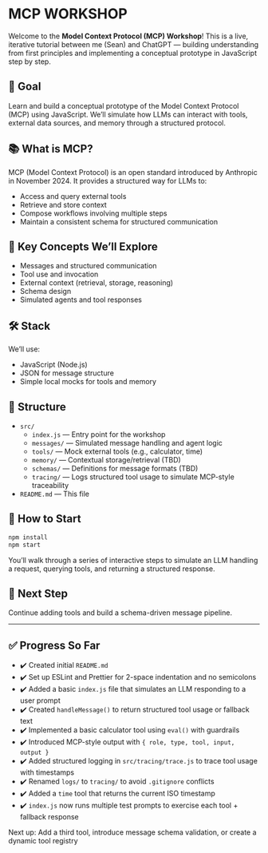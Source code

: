 # MCP WORKSHOP

Welcome to the **Model Context Protocol (MCP) Workshop**! This is a live, iterative tutorial between me (Sean) and ChatGPT — building understanding from first principles and implementing a conceptual prototype in JavaScript step by step.

## 🚀 Goal

Learn and build a conceptual prototype of the Model Context Protocol (MCP) using JavaScript. We’ll simulate how LLMs can interact with tools, external data sources, and memory through a structured protocol.

## 📚 What is MCP?

MCP (Model Context Protocol) is an open standard introduced by Anthropic in November 2024. It provides a structured way for LLMs to:

- Access and query external tools
- Retrieve and store context
- Compose workflows involving multiple steps
- Maintain a consistent schema for structured communication

## 🧠 Key Concepts We’ll Explore

- Messages and structured communication
- Tool use and invocation
- External context (retrieval, storage, reasoning)
- Schema design
- Simulated agents and tool responses

## 🛠 Stack

We’ll use:

- JavaScript (Node.js)
- JSON for message structure
- Simple local mocks for tools and memory

## 🧩 Structure

- `src/`
  - `index.js` — Entry point for the workshop
  - `messages/` — Simulated message handling and agent logic
  - `tools/` — Mock external tools (e.g., calculator, time)
  - `memory/` — Contextual storage/retrieval (TBD)
  - `schemas/` — Definitions for message formats (TBD)
  - `tracing/` — Logs structured tool usage to simulate MCP-style traceability
- `README.md` — This file

## 🏁 How to Start

```bash
npm install
npm start
```

You’ll walk through a series of interactive steps to simulate an LLM handling a request, querying tools, and returning a structured response.

## 📌 Next Step

Continue adding tools and build a schema-driven message pipeline.

---

## ✅ Progress So Far

- ✔️ Created initial `README.md`
- ✔️ Set up ESLint and Prettier for 2-space indentation and no semicolons
- ✔️ Added a basic `index.js` file that simulates an LLM responding to a user prompt
- ✔️ Created `handleMessage()` to return structured tool usage or fallback text
- ✔️ Implemented a basic calculator tool using `eval()` with guardrails
- ✔️ Introduced MCP-style output with `{ role, type, tool, input, output }`
- ✔️ Added structured logging in `src/tracing/trace.js` to trace tool usage with timestamps
- ✔️ Renamed `logs/` to `tracing/` to avoid `.gitignore` conflicts
- ✔️ Added a `time` tool that returns the current ISO timestamp
- ✔️ `index.js` now runs multiple test prompts to exercise each tool + fallback response

Next up: Add a third tool, introduce message schema validation, or create a dynamic tool registry
